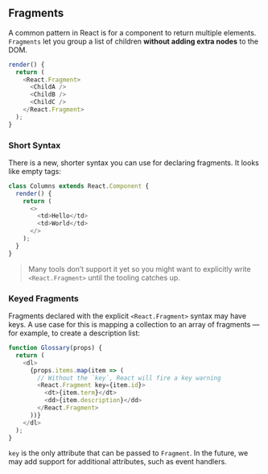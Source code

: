 ## Fragments
A common pattern in React is for a component to return multiple elements. `Fragments` let you group a list of children __without adding extra nodes__ to the DOM.
```javascript
render() {
  return (
    <React.Fragment>
      <ChildA />
      <ChildB />
      <ChildC />
    </React.Fragment>
  );
}
```

### Short Syntax
There is a new, shorter syntax you can use for declaring fragments. It looks like empty tags:
```javascript
class Columns extends React.Component {
  render() {
    return (
      <>
        <td>Hello</td>
        <td>World</td>
      </>
    );
  }
}
```
> Many tools don’t support it yet so you might want to explicitly write `<React.Fragment>` until the tooling catches up.

### Keyed Fragments
Fragments declared with the explicit `<React.Fragment>` syntax may have keys. A use case for this is mapping a collection to an array of fragments — for example, to create a description list:
```javascript
function Glossary(props) {
  return (
    <dl>
      {props.items.map(item => (
        // Without the `key`, React will fire a key warning
        <React.Fragment key={item.id}>
          <dt>{item.term}</dt>
          <dd>{item.description}</dd>
        </React.Fragment>
      ))}
    </dl>
  );
}
```
`key` is the only attribute that can be passed to `Fragment`. In the future, we may add support for additional attributes, such as event handlers.